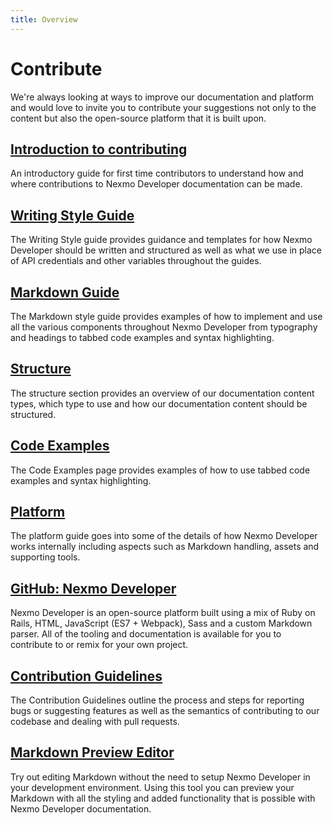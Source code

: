 ```yaml
---
title: Overview
---
```


# Contribute

We're always looking at ways to improve our documentation and platform and would love to invite you to contribute your suggestions not only to the content but also the open-source platform that it is built upon.

## [Introduction to contributing](/contribute/guides/introduction)

An introductory guide for first time contributors to understand how and where contributions to Nexmo Developer documentation can be made.

## [Writing Style Guide](/contribute/guides/writing-style-guide)

The Writing Style guide provides guidance and templates for how Nexmo Developer should be written and structured as well as what we use in place of API credentials and other variables throughout the guides.

## [Markdown Guide](/contribute/guides/markdown-guide)

The Markdown style guide provides examples of how to implement and use all the various components throughout Nexmo Developer from typography and headings to tabbed code examples and syntax highlighting.

## [Structure](/contribute/structure/overview)

The structure section provides an overview of our documentation content types, which type to use and how our documentation content should be structured.

## [Code Examples](/contribute/guides/code-examples)

The Code Examples page provides examples of how to use tabbed code examples and syntax highlighting.

## [Platform](/contribute/guides/platform)

The platform guide goes into some of the details of how Nexmo Developer works internally including aspects such as Markdown handling, assets and supporting tools.

## [GitHub: Nexmo Developer](https://github.com/nexmo/nexmo-developer)

Nexmo Developer is an open-source platform built using a mix of Ruby on Rails, HTML, JavaScript (ES7 + Webpack), Sass and a custom Markdown parser. All of the tooling and documentation is available for you to contribute to or remix for your own project.

## [Contribution Guidelines](https://github.com/nexmo/nexmo-developer)

The Contribution Guidelines outline the process and steps for reporting bugs or suggesting features as well as the semantics of contributing to our codebase and dealing with pull requests.

## [Markdown Preview Editor](/markdown)

Try out editing Markdown without the need to setup Nexmo Developer in your development environment. Using this tool you can preview your Markdown with all the styling and added functionality that is possible with Nexmo Developer documentation.
